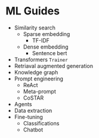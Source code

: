 # ML Guides

- Similarity search
  - Sparse embedding
     - TF-IDF 
  - Dense embedding
     - Sentence bert
- Transformers `Trainer`
- Retriaval augmented generation
- Knowledge graph
- Prompt engineering
    - ReAct
    - Meta-prompt
    - CoSTAR
- Agents
- Data extraction
- Fine-tuning
    - Classifications
    - Chatbot
